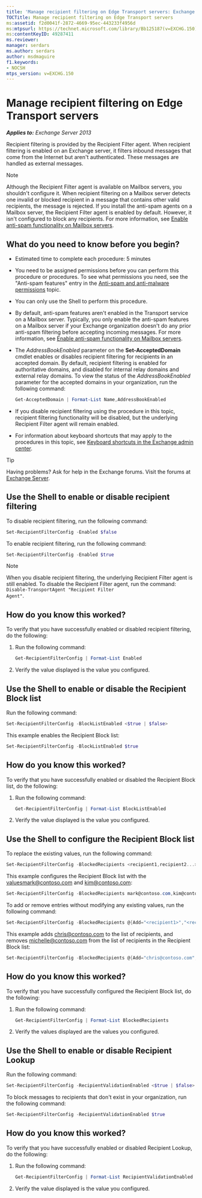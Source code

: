 ```yaml
---
title: 'Manage recipient filtering on Edge Transport servers: Exchange 2013 Help'
TOCTitle: Manage recipient filtering on Edge Transport servers
ms:assetid: f2d0041f-2872-4669-95ec-443233f4956d
ms:mtpsurl: https://technet.microsoft.com/library/Bb125187(v=EXCHG.150)
ms:contentKeyID: 49287411
ms.reviewer: 
manager: serdars
ms.author: serdars
author: msdmaguire
f1.keywords:
- NOCSH
mtps_version: v=EXCHG.150
---
```


# Manage recipient filtering on Edge Transport servers

_**Applies to:** Exchange Server 2013_

Recipient filtering is provided by the Recipient Filter agent. When recipient filtering is enabled on an Exchange server, it filters inbound messages that come from the Internet but aren't authenticated. These messages are handled as external messages.

> [!NOTE]
> Although the Recipient Filter agent is available on Mailbox servers, you shouldn't configure it. When recipient filtering on a Mailbox server detects one invalid or blocked recipient in a message that contains other valid recipients, the message is rejected. If you install the anti-spam agents on a Mailbox server, the Recipient Filter agent is enabled by default. However, it isn't configured to block any recipients. For more information, see <A href="enable-anti-spam-functionality-on-mailbox-servers-exchange-2013-help.md">Enable anti-spam functionality on Mailbox servers</A>.

## What do you need to know before you begin?

- Estimated time to complete each procedure: 5 minutes

- You need to be assigned permissions before you can perform this procedure or procedures. To see what permissions you need, see the "Anti-spam features" entry in the [Anti-spam and anti-malware permissions](anti-spam-and-anti-malware-permissions-exchange-2013-help.md) topic.

- You can only use the Shell to perform this procedure.

- By default, anti-spam features aren't enabled in the Transport service on a Mailbox server. Typically, you only enable the anti-spam features on a Mailbox server if your Exchange organization doesn't do any prior anti-spam filtering before accepting incoming messages. For more information, see [Enable anti-spam functionality on Mailbox servers](enable-anti-spam-functionality-on-mailbox-servers-exchange-2013-help.md).

- The *AddressBookEnabled* parameter on the **Set-AcceptedDomain** cmdlet enables or disables recipient filtering for recipients in an accepted domain. By default, recipient filtering is enabled for authoritative domains, and disabled for internal relay domains and external relay domains. To view the status of the *AddressBookEnabled* parameter for the accepted domains in your organization, run the following command:

  ```powershell
  Get-AcceptedDomain | Format-List Name,AddressBookEnabled
  ```

- If you disable recipient filtering using the procedure in this topic, recipient filtering functionality will be disabled, but the underlying Recipient Filter agent will remain enabled.

- For information about keyboard shortcuts that may apply to the procedures in this topic, see [Keyboard shortcuts in the Exchange admin center](keyboard-shortcuts-in-the-exchange-admin-center-2013-help.md).

> [!TIP]
> Having problems? Ask for help in the Exchange forums. Visit the forums at [Exchange Server](https://social.technet.microsoft.com/forums/office/home?category=exchangeserver).

## Use the Shell to enable or disable recipient filtering

To disable recipient filtering, run the following command:

```powershell
Set-RecipientFilterConfig -Enabled $false
```

To enable recipient filtering, run the following command:

```powershell
Set-RecipientFilterConfig -Enabled $true
```

> [!NOTE]
> When you disable recipient filtering, the underlying Recipient Filter agent is still enabled. To disable the Recipient Filter agent, run the command: <CODE>Disable-TransportAgent "Recipient Filter Agent"</CODE>.

## How do you know this worked?

To verify that you have successfully enabled or disabled recipient filtering, do the following:

1. Run the following command:

   ```powershell
   Get-RecipientFilterConfig | Format-List Enabled
   ```

2. Verify the value displayed is the value you configured.

## Use the Shell to enable or disable the Recipient Block list

Run the following command:

```powershell
Set-RecipientFilterConfig -BlockListEnabled <$true | $false>
```

This example enables the Recipient Block list:

```powershell
Set-RecipientFilterConfig -BlockListEnabled $true
```

## How do you know this worked?

To verify that you have successfully enabled or disabled the Recipient Block list, do the following:

1. Run the following command:

   ```powershell
   Get-RecipientFilterConfig | Format-List BlockListEnabled
   ```

2. Verify the value displayed is the value you configured.

## Use the Shell to configure the Recipient Block list

To replace the existing values, run the following command:

```powershell
Set-RecipientFilterConfig -BlockedRecipients <recipient1,recipient2...>
```

This example configures the Recipient Block list with the valuesmark@contoso.com and kim@contoso.com:

```powershell
Set-RecipientFilterConfig -BlockedRecipients mark@contoso.com,kim@contoso.com
```

To add or remove entries without modifying any existing values, run the following command:

```powershell
Set-RecipientFilterConfig -BlockedRecipients @{Add="<recipient1>","<recipient2>"...; Remove="<recipient1>","<recipient2>"...}
```

This example adds chris@contoso.com to the list of recipients, and removes michelle@contoso.com from the list of recipients in the Recipient Block list:

```powershell
Set-RecipientFilterConfig -BlockedRecipients @{Add="chris@contoso.com"; Remove="michelle@contoso.com"}
```

## How do you know this worked?

To verify that you have successfully configured the Recipient Block list, do the following:

1. Run the following command:

    ```powershell
    Get-RecipientFilterConfig | Format-List BlockedRecipients
    ```

2. Verify the values displayed are the values you configured.

## Use the Shell to enable or disable Recipient Lookup

Run the following command:

```powershell
Set-RecipientFilterConfig -RecipientValidationEnabled <$true | $false>
```

To block messages to recipients that don't exist in your organization, run the following command:

```powershell
Set-RecipientFilterConfig -RecipientValidationEnabled $true
```

## How do you know this worked?

To verify that you have successfully enabled or disabled Recipient Lookup, do the following:

1. Run the following command:

    ```powershell
    Get-RecipientFilterConfig | Format-List RecipientValidationEnabled
    ```

2. Verify the value displayed is the value you configured.
